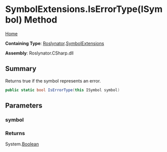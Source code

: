 # SymbolExtensions\.IsErrorType\(ISymbol\) Method

[Home](../../../README.md)

**Containing Type**: [Roslynator](../../README.md)\.[SymbolExtensions](../README.md)

**Assembly**: Roslynator\.CSharp\.dll

## Summary

Returns true if the symbol represents an error\.

```csharp
public static bool IsErrorType(this ISymbol symbol)
```

## Parameters

### symbol





### Returns

System\.[Boolean](https://docs.microsoft.com/en-us/dotnet/api/system.boolean)

